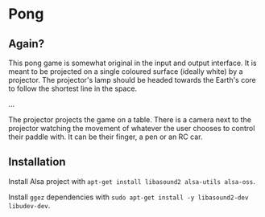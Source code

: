 # Pong

## Again?

This pong game is somewhat original in the input and output interface. It is meant to be projected on a single coloured surface (ideally white) by a projector. The projector's lamp should be headed towards the Earth's core to follow the shortest line in the space.

...

The projector projects the game on a table. There is a camera next to the projector watching the movement of whatever the user chooses to control their paddle with. It can be their finger, a pen or an RC car.

## Installation

Install Alsa project with `apt-get install libasound2 alsa-utils alsa-oss`.

Install `ggez` dependencies with `sudo apt-get install -y libasound2-dev libudev-dev`.

